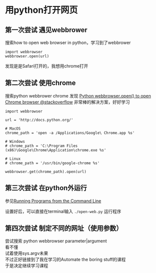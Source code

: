 # 用python打开网页

## 第一次尝试 遇见webbrower
搜索how to open web browser in python，学习到了webbrower

```
import webbrowser  
webbrowser.open(url)
```

发现是是Safari打开的，我想用chrome打开

## 第二次尝试 使用chrome
搜索python webbrower chrome
发现
[Python webbrowser.open() to open Chrome browser @stackoverflow](http://stackoverflow.com/questions/22445217/python-webbrowser-open-to-open-chrome-browser)
非常棒的解决方案，好好学习

```
import webbrowser

url = 'http://docs.python.org/'

# MacOS
chrome_path = 'open -a /Applications/Google\ Chrome.app %s'

# Windows
# chrome_path = 'C:\Program Files (x86)\Google\Chrome\Application\chrome.exe %s'

# Linux
# chrome_path = '/usr/bin/google-chrome %s'

webbrowser.get(chrome_path).open(url)
```

## 第三次尝试 在python外运行
参见[Running Programs from the Command Line](http://zoejane.gitbooks.io/zoe-py-tutorial/content/running_programs_from_the_command_line.html)

设置好后，可以直接在terminal输入
```./open-web.py```  运行程序

## 第四次尝试 制定不同的网址（使用参数）
尝试搜索 python webbrowser parameter|argument  
看不懂  
试着使用sys.argv未果  
不过正好链接到了我在学习的Automate the boring stuff的课程  
于是决定继续学习课程